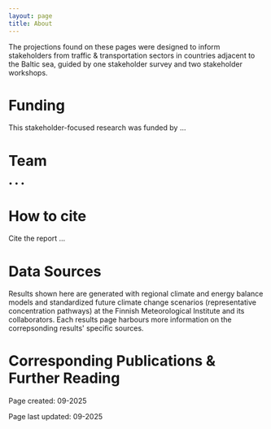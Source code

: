 ```yaml
---
layout: page
title: About
---
```


The projections found on these pages were designed to inform stakeholders from traffic & transportation sectors in countries adjacent to the Baltic sea, guided by one stakeholder survey and two stakeholder workshops. 


# Funding
This stakeholder-focused research was funded by ...


# Team

• 
• 
• 


# How to cite
Cite the report ...


# Data Sources
Results shown here are generated with regional climate and energy balance models and standardized future climate change scenarios (representative concentration pathways) at the Finnish Meteorological Institute and its collaborators. Each results page harbours more information on the correpsonding results' specific sources.


# Corresponding Publications & Further Reading



Page created: 09-2025 

Page last updated: 09-2025
